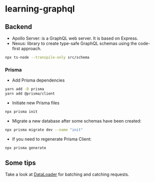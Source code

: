 # learning-graphql

## Backend
- Apollo Server: is a GraphQL web server. It is based on Express.
- Nexus: library to create type-safe GraphQL schemas using the code-first approach.
```bash
npx ts-node --transpile-only src/schema
```

### Prisma
- Add Prisma dependencies
```bash
yarn add -D prisma
yarn add @prisma/client
```
- Initiate new Prisma files
```bash
npx prisma init
```
- Migrate a new database after some schemas have been created:
```bash
npx prisma migrate dev --name "init"
```
- If you need to regenerate Prisma Client:
```bash
npx prisma generate
```

## Some tips
Take a look at [DataLoader](https://github.com/graphql/dataloader) for batching and catching requests.